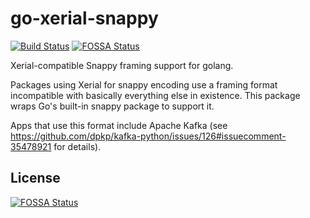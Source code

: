 # go-xerial-snappy

[![Build Status](https://travis-ci.org/eapache/go-xerial-snappy.svg?branch=master)](https://travis-ci.org/eapache/go-xerial-snappy)
[![FOSSA Status](https://app.fossa.io/api/projects/git%2Bgithub.com%2Fcanv15%2Fgo-xerial-snappy.svg?type=shield)](https://app.fossa.io/projects/git%2Bgithub.com%2Fcanv15%2Fgo-xerial-snappy?ref=badge_shield)

Xerial-compatible Snappy framing support for golang.

Packages using Xerial for snappy encoding use a framing format incompatible with
basically everything else in existence. This package wraps Go's built-in snappy
package to support it.

Apps that use this format include Apache Kafka (see
https://github.com/dpkp/kafka-python/issues/126#issuecomment-35478921 for
details).


## License
[![FOSSA Status](https://app.fossa.io/api/projects/git%2Bgithub.com%2Fcanv15%2Fgo-xerial-snappy.svg?type=large)](https://app.fossa.io/projects/git%2Bgithub.com%2Fcanv15%2Fgo-xerial-snappy?ref=badge_large)